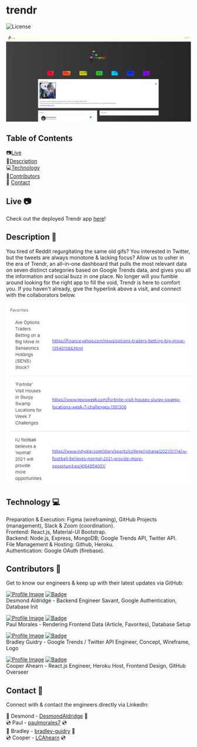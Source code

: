 # trendr

![License](https://img.shields.io/badge/LICENSE-MIT-yellow)

![dashboard](./readme-media/dash-display.PNG)

## Table of Contents
  :camera:[Live](#live) <br>
  📜[Description](#description) <br>
  💻[Technology](#technology) <br>
  👥[Contributors](#contributors) <br>
  📱 [Contact](#contact)

## Live :camera: 

Check out the deployed Trendr app <a href="https://trendr-react.herokuapp.com/">here</a>!

## Description :page_with_curl:

You tired of Reddit regurgitating the same old gifs? You interested in Twitter, but the tweets are always monotone & lacking focus? Allow us to usher in the era of Trendr, an all-in-one dashboard that pulls the most relevant data on seven distinct categories based on Google Trends data, and gives you all the information and social buzz in one place. No longer will you fumble around looking for the right app to fill the void, Trendr is here to comfort you. If you haven't already, give the hyperlink above a visit, and connect with the collaborators below.

![favorites](./readme-media/favorites.PNG)

## Technology :computer:
Preparation & Execution: Figma (wireframing), GitHub Projects (management), Slack & Zoom (coordination). <br>
Frontend: React.js, Material-UI Bootstrap. <br>
Backend: Node.js, Express, MongoDB; Google Trends API, Twitter API. <br>
File Management & Hosting: Github, Heroku. <br>
Authentication: Google OAuth (firebase).

## Contributors :milky_way:

Get to know our engineers & keep up with their latest updates via GitHub:

<a href="https://github.com/DesmondAldridge">![Profile Image](https://github.com/DesmondAldridge.png?size=50)</a>
<a href="https://github.com/DesmondAldridge">![Badge](https://img.shields.io/badge/Github-DesmondAldridge-4cbbb9)</a>
<br>
Desmond Aldridge - Backend Engineer Savant, Google Authentication, Database Init

<a href="https://github.com/paulmorales7">![Profile Image](https://github.com/paulmorales7.png?size=50)</a>
<a href="https://github.com/paulmorales7">![Badge](https://img.shields.io/badge/Github-paulmorales7-4cbbb9)</a>
<br>
Paul Morales - Rendering Frontend Data (Article, Favorites), Database Setup

<a href="https://github.com/msyatlaus">![Profile Image](https://github.com/msyatlaus.png?size=50)</a>
<a href="https://github.com/msyatlaus">![Badge](https://img.shields.io/badge/Github-msyatlaus-4cbbb9)</a>
<br>
Bradley Guidry - Google Trends / Twitter API Engineer, Concept, Wireframe, Logo

<a href="https://github.com/94Cooper94">![Profile Image](https://github.com/94Cooper94.png?size=50)</a>
<a href="https://github.com/94Cooper94">![Badge](https://img.shields.io/badge/Github-94Cooper94-4cbbb9)</a>
<br>
Cooper Ahearn - React.js Engineer, Heroku Host, Frontend Design, GitHub Overseer

## Contact :email:

Connect with & contact the engineers directly via LinkedIn:

:dvd: Desmond - <a href="https://github.com/DesmondAldridge">DesmondAldridge</a> :dvd:<br> 
:cd: Paul - <a href="https://github.com/paulmorales7">paulmorales7</a> :cd:<br> 
:dvd: Bradley - <a href="https://www.linkedin.com/in/bradley-guidry-076298187/">bradley-guidry</a> :dvd:<br>
:cd: Cooper - <a href="https://www.linkedin.com/in/lcahearn/">LCAhearn</a> :cd:<br>